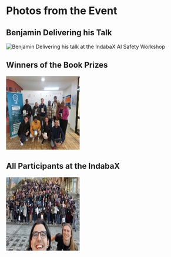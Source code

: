 
# Photos from the Event

## Benjamin Delivering his Talk
<img src="docs/assets/images/ben_talk.jpeg" width="200" height="200" alt="Benjamin Delivering his talk at the IndabaX AI Safety Workshop">

## Winners of the Book Prizes
<img src="docs/assets/images/indabax_ai_safety_workshop.jpeg" width="200" height="200" alt="IndabaX AI Safety Workshop Winners">

## All Participants at the IndabaX
<img src="docs/assets/images/indabax.jpg" width="200" height="200" alt="IndabaX Participants">